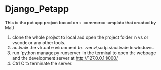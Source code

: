 # Django_Petapp
This is the pet app project based on e-commerce template that created by Matt

1. clone the whole project to local and open the project folder in vs or vscode or any other tools.
2. activate the virtual environment by: .venv\scripts\activate in windows.
3. run 'python manage.py runserver' in the terminal to open the webpage and the development server at http://127.0.0.1:8000/
4. Ctrl C to terminate the server.
